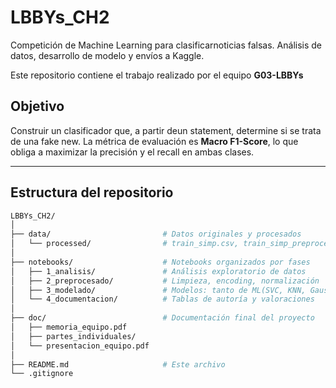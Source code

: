 # LBBYs_CH2

Competición de Machine Learning para clasificarnoticias falsas. Análisis de datos, desarrollo de modelo y envíos a Kaggle.

Este repositorio contiene el trabajo realizado por el equipo **G03-LBBYs** 


## Objetivo

Construir un clasificador que, a partir deun statement, determine si se trata de una fake new. La métrica de evaluación es **Macro F1-Score**, lo que obliga a maximizar la precisión y el recall en ambas clases.

---

## Estructura del repositorio

```bash
LBBYs_CH2/
│
├── data/                         # Datos originales y procesados
│   └── processed/                # train_simp.csv, train_simp_preprocess.csv, test_simp.csv, test_simp_preprocess.csv
│
├── notebooks/                    # Notebooks organizados por fases
│   ├── 1_analisis/               # Análisis exploratorio de datos
│   ├── 2_preprocesado/           # Limpieza, encoding, normalización
│   ├── 3_modelado/               # Modelos: tanto de ML(SVC, KNN, Gaussian_NB, ...) como NLP (Bert, Distilbert) Con evalucion incluida
│   └── 4_documentacion/          # Tablas de autoría y valoraciones
│
├── doc/                          # Documentación final del proyecto
│   ├── memoria_equipo.pdf
│   ├── partes_individuales/
│   └── presentacion_equipo.pdf
│
├── README.md                     # Este archivo
└── .gitignore
